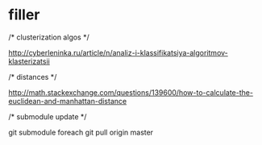 # filler

/* clusterization algos */

http://cyberleninka.ru/article/n/analiz-i-klassifikatsiya-algoritmov-klasterizatsii


/* distances */

http://math.stackexchange.com/questions/139600/how-to-calculate-the-euclidean-and-manhattan-distance


/* submodule update */

git submodule foreach git pull origin master

